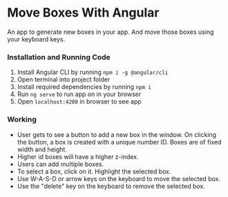 # Move Boxes With Angular

An app to generate new boxes in your app. And move those boxes using your keyboard keys.

### Installation and Running Code

1. Install Angular CLI by running `npm i -g @angular/cli`
2. Open terminal into project folder
3. Install required dependencies by running `npm i`
4. Run `ng serve` to run app on in your browser
5. Open `localhost:4200` in browser to see app

### Working

-   User gets to see a button to add a new box in the window. On clicking the button, a box
    is created with a unique number ID. Boxes are of fixed width and height.
-   Higher id boxes will have a higher z-index.
-   Users can add multiple boxes.
-   To select a box, click on it. Highlight the selected box.
-   Use W-A-S-D or arrow keys on the keyboard to move the selected box.
-   Use the "delete" key on the keyboard to remove the selected box.
